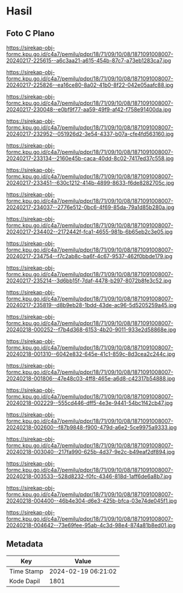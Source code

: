 # Hasil

## Foto C Plano

https://sirekap-obj-formc.kpu.go.id/c4a7/pemilu/pdpr/18/71/09/10/08/1871091008007-20240217-225615--a6c3aa21-a615-454b-87c7-a73eb1283ca7.jpg

https://sirekap-obj-formc.kpu.go.id/c4a7/pemilu/pdpr/18/71/09/10/08/1871091008007-20240217-225826--ea16ce80-8a02-41b0-8f22-042e05aafc88.jpg

https://sirekap-obj-formc.kpu.go.id/c4a7/pemilu/pdpr/18/71/09/10/08/1871091008007-20240217-230048--e0bf9f77-aa59-49f9-af42-f758e91400da.jpg

https://sirekap-obj-formc.kpu.go.id/c4a7/pemilu/pdpr/18/71/09/10/08/1871091008007-20240217-232952--051926d2-3e54-4337-b07a-cfe4fd563160.jpg

https://sirekap-obj-formc.kpu.go.id/c4a7/pemilu/pdpr/18/71/09/10/08/1871091008007-20240217-233134--2160e45b-caca-40dd-8c02-7417ed37c558.jpg

https://sirekap-obj-formc.kpu.go.id/c4a7/pemilu/pdpr/18/71/09/10/08/1871091008007-20240217-233451--630c1212-414b-4899-8633-f6de8282705c.jpg

https://sirekap-obj-formc.kpu.go.id/c4a7/pemilu/pdpr/18/71/09/10/08/1871091008007-20240217-234037--2776e512-0bc6-4f69-85da-79a1d85b280a.jpg

https://sirekap-obj-formc.kpu.go.id/c4a7/pemilu/pdpr/18/71/09/10/08/1871091008007-20240217-234402--2172442f-fca1-4655-981b-6b65eb2c3e05.jpg

https://sirekap-obj-formc.kpu.go.id/c4a7/pemilu/pdpr/18/71/09/10/08/1871091008007-20240217-234754--f7c2ab8c-ba6f-4c67-9537-462f0bbde179.jpg

https://sirekap-obj-formc.kpu.go.id/c4a7/pemilu/pdpr/18/71/09/10/08/1871091008007-20240217-235214--3d6bb15f-7daf-4478-b297-8072b8fe3c52.jpg

https://sirekap-obj-formc.kpu.go.id/c4a7/pemilu/pdpr/18/71/09/10/08/1871091008007-20240217-235819--d8b9eb28-1bdd-43de-ac96-5d5205259a45.jpg

https://sirekap-obj-formc.kpu.go.id/c4a7/pemilu/pdpr/18/71/09/10/08/1871091008007-20240218-000252--f7b4d368-6153-4b20-9011-933e2d58868e.jpg

https://sirekap-obj-formc.kpu.go.id/c4a7/pemilu/pdpr/18/71/09/10/08/1871091008007-20240218-001310--6042e832-645e-41c1-859c-8d3cea2c244c.jpg

https://sirekap-obj-formc.kpu.go.id/c4a7/pemilu/pdpr/18/71/09/10/08/1871091008007-20240218-001806--47e48c03-4ff8-465e-a6d8-c42317b54888.jpg

https://sirekap-obj-formc.kpu.go.id/c4a7/pemilu/pdpr/18/71/09/10/08/1871091008007-20240218-002229--555cd446-dff5-4e3e-9441-54bc1f42cb47.jpg

https://sirekap-obj-formc.kpu.go.id/c4a7/pemilu/pdpr/18/71/09/10/08/1871091008007-20240218-002600--f87b9848-f900-479d-a6e2-5ce9975a9333.jpg

https://sirekap-obj-formc.kpu.go.id/c4a7/pemilu/pdpr/18/71/09/10/08/1871091008007-20240218-003040--217fa990-625b-4d37-9e2c-b49eaf2df894.jpg

https://sirekap-obj-formc.kpu.go.id/c4a7/pemilu/pdpr/18/71/09/10/08/1871091008007-20240218-003533--528d8232-f0fc-4346-818d-1aff6de6a8b7.jpg

https://sirekap-obj-formc.kpu.go.id/c4a7/pemilu/pdpr/18/71/09/10/08/1871091008007-20240218-004400--46b4e304-d6e3-425b-bfca-03e74de045f1.jpg

https://sirekap-obj-formc.kpu.go.id/c4a7/pemilu/pdpr/18/71/09/10/08/1871091008007-20240218-004642--73e69fee-95ab-4c3d-98e4-874a81b8ed01.jpg


## Metadata

| Key        | Value               |
| ---------- | ------------------- |
| Time Stamp | 2024-02-19 06:21:02 |
| Kode Dapil | 1801                |



